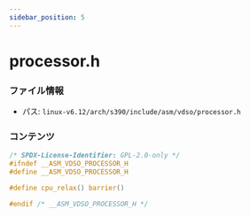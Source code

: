 ```yaml
---
sidebar_position: 5
---
```

# processor.h

### ファイル情報

- パス: `linux-v6.12/arch/s390/include/asm/vdso/processor.h`

### コンテンツ

```h
/* SPDX-License-Identifier: GPL-2.0-only */
#ifndef __ASM_VDSO_PROCESSOR_H
#define __ASM_VDSO_PROCESSOR_H

#define cpu_relax() barrier()

#endif /* __ASM_VDSO_PROCESSOR_H */

```
